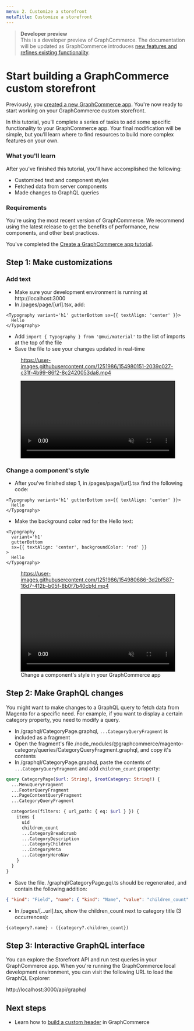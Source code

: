 ```yaml
---
menu: 2. Customize a storefront
metaTitle: Customize a storefront
---
```


<div data-nosnippet>

> **Developer preview**  
> This is a developer preview of GraphCommerce. The documentation will be
> updated as GraphCommerce introduces
> [new features and refines existing functionality](https://github.com/graphcommerce-org/graphcommerce/releases).

</div>

# Start building a GraphCommerce custom storefront

Previously, you [created a new GraphCommerce app](../getting-started/create.md).
You're now ready to start working on your GraphCommerce custom storefront.

In this tutorial, you'll complete a series of tasks to add some specific
functionality to your GraphCommerce app. Your final modification will be simple,
but you’ll learn where to find resources to build more complex features on your
own.

### What you'll learn

After you've finished this tutorial, you'll have accomplished the following:

- Customized text and component styles
- Fetched data from server components
- Made changes to GraphQL queries

### Requirements

You're using the most recent version of GraphCommerce. We recommend using the
latest release to get the benefits of performance, new components, and other
best practices.

You've completed the
[Create a GraphCommerce app tutorial](../getting-started/create.md).

## Step 1: Make customizations

### Add text

- Make sure your development environment is running at http://localhost:3000
- In /pages/page/[url].tsx, add:

```tsx
<Typography variant='h1' gutterBottom sx={{ textAlign: 'center' }}>
  Hello
</Typography>
```

- Add `import { Typography } from '@mui/material'` to the list of imports at the
  top of the file
- Save the file to see your changes updated in real-time

<figure>

https://user-images.githubusercontent.com/1251986/154980151-2039c027-c31f-4b99-86f2-8c2420053da8.mp4

<video width="100%" controls autoPlay loop muted playsInline>
<source src="https://user-images.githubusercontent.com/1251986/154980151-2039c027-c31f-4b99-86f2-8c2420053da8.mp4" type="video/mp4"/>
</video>

</figure>

### Change a component's style

- After you've finished step 1, in /pages/page/[url].tsx find the following
  code:

```tsx
<Typography variant='h1' gutterBottom sx={{ textAlign: 'center' }}>
  Hello
</Typography>
```

- Make the background color red for the Hello text:

```tsx
<Typography
  variant='h1'
  gutterBottom
  sx={{ textAlign: 'center', backgroundColor: 'red' }}
>
  Hello
</Typography>
```

<figure>

https://user-images.githubusercontent.com/1251986/154980686-3d2bf587-16d7-412b-b05f-8b0f7b40cbfd.mp4

<video width="100%" controls autoPlay loop muted playsInline>

<source src="https://user-images.githubusercontent.com/1251986/154980686-3d2bf587-16d7-412b-b05f-8b0f7b40cbfd.mp4" type="video/mp4"/>
</video>

   <figcaption>Change a component's style in your GraphCommerce app</figcaption>
</figure>

## Step 2: Make GraphQL changes

You might want to make changes to a GraphQL query to fetch data from Magento for
a specific need. For example, if you want to display a certain category
property, you need to modify a query.

- In /graphql/CategoryPage.graphql, `...CategoryQueryFragment` is included as a
  fragment
- Open the fragment's file
  /node_modules/@graphcommerce/magento-category/queries/CategoryQueryFragment.graphql,
  and copy it's contents
- In /graphql/CategoryPage.graphql, paste the contents of
  `...CategoryQueryFragment` and add `children_count` property:

```graphql
query CategoryPage($url: String!, $rootCategory: String!) {
  ...MenuQueryFragment
  ...FooterQueryFragment
  ...PageContentQueryFragment
  ...CategoryQueryFragment

  categories(filters: { url_path: { eq: $url } }) {
    items {
      uid
      children_count
      ...CategoryBreadcrumb
      ...CategoryDescription
      ...CategoryChildren
      ...CategoryMeta
      ...CategoryHeroNav
    }
  }
}
```

- Save the file. /graphql/CategoryPage.gql.ts should be regenerated, and contain
  the following addition:

```json
{ "kind": "Field", "name": { "kind": "Name", "value": "children_count" } }
```

- In /pages/[...url].tsx, show the children_count next to category title (3
  occurrences):

```tsx
{category?.name} - ({category?.children_count})
```

## Step 3: Interactive GraphQL interface

You can explore the Storefront API and run test queries in your GraphCommerce
app. When you're running the GraphCommerce local development environment, you
can visit the following URL to load the GraphQL Explorer:

http://localhost:3000/api/graphql

## Next steps

- Learn how to [build a custom header](../getting-started/header.md) in
  GraphCommerce
